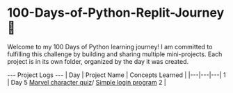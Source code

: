 # 100-Days-of-Python-Replit-Journey 🚀

Welcome to my 100 Days of Python learning journey! I am committed to fulfilling this challenge by building and sharing multiple mini-projects. Each project is in its own folder, organized by the day it was created.

--- Project Logs ---
| Day | Project Name | Concepts Learned |
|---|---|---|
1 | Day 5 [Marvel character quiz](./Day%205/Replit%20Day%205%20Challenge.py)/ [Simple login program](./Day%205/Replit%20Day%205%20Log%20in.py)
2 |
